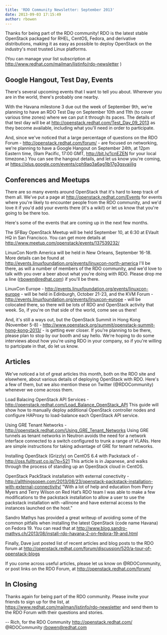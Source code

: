 ```yaml
---
title: 'RDO Community Newsletter: September 2013'
date: 2013-09-03 17:15:49
author: rbowen
---
```


Thanks for being part of the RDO community! RDO is the latest stable
OpenStack packaged for RHEL, CentOS, Fedora, and derivative
distributions, making it as easy as possible to deploy OpenStack on
the industry's most trusted Linux platforms.

(You can manage your list subscription at
http://www.redhat.com/mailman/listinfo/rdo-newsletter )

Google Hangout, Test Day, Events
--------------------------------

There's several upcoming events that I want to tell you about.
Wherever you are in the world, there's probably one nearby.

With the Havana milestone 3 due out the week of September 9th, we're
planning to have an RDO Test Day on September 10th and 11th (to cover
various time zones) where we can put it through its paces. The
details of that test day will be at
http://openstack.redhat.com/Test_Day_09_2013 as they become
available, including what you'll need in order to participate.

And, since we've noticed that a large percentage of questions on the
RDO Forum - http://openstack.redhat.com/forum/ - are focused on
networking, we're planning to have a Google Hangout on September
24th, at 12pm Eastern time, (9am Pacific, 17:00 GMT,
http://bit.ly/1cnEZEN for your local timezone.) You can see the
hangout details, and let us know you're coming, at
https://plus.google.com/events/cph9aq3a6ag1lb17g3gsvaiiljg

Conferences and Meetups
-----------------------

There are so many events around OpenStack that it's hard to keep
track of them all. We've put a page at
http://openstack.redhat.com/Events for events where you're likely to
encounter people from the RDO community, and we'd love it if you'd
add your events there (it's a wiki!) or let us know that you're going
to be there too.

Here's some of the events that are coming up in the next few months.

The SFBay OpenStack Meetup will be held September 10, at 6:30 at
EVault HQ in San Francisco. You can get more details at http://www.meetup.com/openstack/events/137539232/

LinuxCon North America will be held in New Orleans, September 16-18.
More details can be found at
http://events.linuxfoundation.org/events/linuxcon-north-america I'll
be there, as will a number of members of the RDO community, and we'd
love to talk with you over a beer about what you're doing with RDO.
Please drop me a line (rbowen@redhat.com) if you'll be there.

LinuxCon Europe -
http://events.linuxfoundation.org/events/linuxcon-europe - will be
held in Edinburgh, October 21-23, and the KVM Forum -
http://events.linuxfoundation.org/events/linuxcon-europe - will be
colocated there, so there will be lots of RDO and OpenStack activity
that week. So, if you're on that side of the world, come see us
there!

And, it's still a ways out, but the OpenStack Summit in Hong Kong
(November 5-8) -
http://www.openstack.org/summit/openstack-summit-hong-kong-2013/ - is
getting ever closer. If you're planning to be there, please plan to
stop by our booth and say hello. We're hoping to do some interviews
about how you're using RDO in your company, so if you're willing to
partcipate in that, do let us know.

Articles
--------

We've noticed a lot of great articles this month, both on the RDO
site and elsewhere, about various details of deploying OpenStack with
RDO. Here's a few of them, but we also mention these on Twitter
(@RDOCommunity) whenever we come across them.

Load Balacing OpenStack API Services -
http://openstack.redhat.com/Load_Balance_OpenStack_API This guide
will show how to manually deploy additional OpenStack controller
nodes and configure HAProxy to load-balance each OpenStack API
service.

Using GRE Tenant Networks -
http://openstack.redhat.com/Using_GRE_Tenant_Networks Using GRE
tunnels as tenant networks in Neutron avoids the need for a network
interface connected to a switch configured to trunk a range of VLANs.
Here are simple instructions for taking advantage of GRE for tenant
networks.

Installing OpenStack (Grizzly) on CentOS 6.4 with Packstack of -
http://oss.fulltrust.co.jp/?p=521 This article is in Japanese, and
walks through the process of standing up an OpenStack cloud in
CentOS.

OpenStack PackStack installation with external conectivity -
http://allthingsopen.com/2013/08/23/openstack-packstack-installation-with-external-connectivity/
"With a lot of help and education from
Perry Myers and Terry Wilson on Red Hat’s RDO team I was able to
make a few modifications to the packstack installation to allow a
user to use the packstack installation with –allinone and have
external access to the instances launched on the host."

Sandro Mathys has provided a great writeup of avoiding some of the
common pitfalls when installing the latest OpenStack (code name
Havana) on Fedora 19. You can read that at
http://www.blog.sandro-mathys.ch/2013/08/install-rdo-havana-2-on-fedora-19-and.html

Finally, Dave just posted list of recent articles and blog posts to the RDO forum at
http://openstack.redhat.com/forum/discussion/520/a-tour-of-openstack-blogs

If you come across useful articles, please let us know on
@RDOCommunity, or post links on the RDO Forum, at
http://openstack.redhat.com/forum/

In Closing
----------

Thanks again for being part of the RDO community. Please invite your
friends to sign up for the list, at
https://www.redhat.com/mailman/listinfo/rdo-newsletter and send them
to the RDO Forum with their questions and stories.

  -- 
  Rich, for the RDO Community
  http://openstack.redhat.com/
  @RDOCommunity
  rbowen@redhat.com